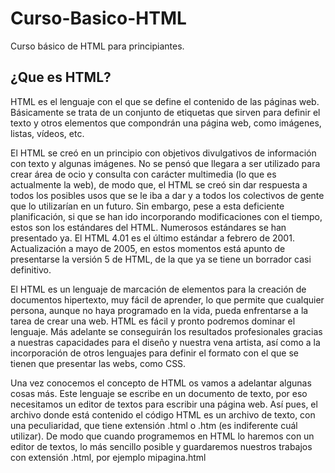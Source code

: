 # Curso-Basico-HTML
Curso básico de HTML para principiantes.

## ¿Que es HTML?
HTML es el lenguaje con el que se define el contenido de las páginas web. Básicamente se trata de un conjunto de etiquetas que sirven para definir el texto y otros elementos que compondrán una página web, como imágenes, listas, vídeos, etc.

El HTML se creó en un principio con objetivos divulgativos de información con texto y algunas imágenes. No se pensó que llegara a ser utilizado para crear área de ocio y consulta con carácter multimedia (lo que es actualmente la web), de modo que, el HTML se creó sin dar respuesta a todos los posibles usos que se le iba a dar y a todos los colectivos de gente que lo utilizarían en un futuro. Sin embargo, pese a esta deficiente planificación, si que se han ido incorporando modificaciones con el tiempo, estos son los estándares del HTML. Numerosos estándares se han presentado ya. El HTML 4.01 es el último estándar a febrero de 2001. Actualización a mayo de 2005, en estos momentos está apunto de presentarse la versión 5 de HTML, de la que ya se tiene un borrador casi definitivo.

El HTML es un lenguaje de marcación de elementos para la creación de documentos hipertexto, muy fácil de aprender, lo que permite que cualquier persona, aunque no haya programado en la vida, pueda enfrentarse a la tarea de crear una web. HTML es fácil y pronto podremos dominar el lenguaje. Más adelante se conseguirán los resultados profesionales gracias a nuestras capacidades para el diseño y nuestra vena artista, así como a la incorporación de otros lenguajes para definir el formato con el que se tienen que presentar las webs, como CSS.

Una vez conocemos el concepto de HTML os vamos a adelantar algunas cosas más. Este lenguaje se escribe en un documento de texto, por eso necesitamos un editor de textos para escribir una página web. Así pues, el archivo donde está contenido el código HTML es un archivo de texto, con una peculiaridad, que tiene extensión .html o .htm (es indiferente cuál utilizar). De modo que cuando programemos en HTML lo haremos con un editor de textos, lo más sencillo posible y guardaremos nuestros trabajos con extensión .html, por ejemplo mipagina.html
